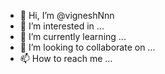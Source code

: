 - 👋 Hi, I’m @vigneshNnn
- 👀 I’m interested in ...
- 🌱 I’m currently learning ...
- 💞️ I’m looking to collaborate on ...
- 📫 How to reach me ...

<!---
vigneshNnn/vigneshNnn is a ✨ special ✨ repository because its `README.md` (this file) appears on your GitHub profile.
You can click the Preview link to take a look at your changes.
--->
